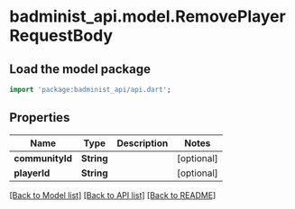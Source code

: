 # badminist_api.model.RemovePlayerRequestBody

## Load the model package
```dart
import 'package:badminist_api/api.dart';
```

## Properties
Name | Type | Description | Notes
------------ | ------------- | ------------- | -------------
**communityId** | **String** |  | [optional] 
**playerId** | **String** |  | [optional] 

[[Back to Model list]](../README.md#documentation-for-models) [[Back to API list]](../README.md#documentation-for-api-endpoints) [[Back to README]](../README.md)


